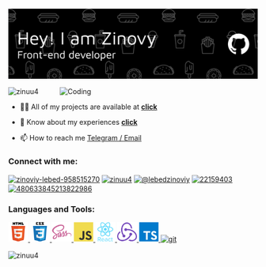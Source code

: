 ![MasterHead](./header.png)

<img align="right" alt="Coding" width="400" src="https://cdn.dribbble.com/users/1162077/screenshots/3848914/programmer.gif">

<p align="left"> <img src="https://komarev.com/ghpvc/?username=zinuu4&label=Profile%20views&color=0e75b6&style=flat" alt="zinuu4" /> </p>

- 👨‍💻 All of my projects are available at <a target='_blank' href='https://zinovylebed.com/'>****click****<a/>

- 📄 Know about my experiences <a target='_blank' href='https://drive.google.com/file/d/18D-peVUmYjrjzFSUspTOhaHGuG2CqH5x/view'>****click****<a/>

- 📫 How to reach me <a target='_blank' href='https://t.me/zinu_4'>Telegram / <a/><a target='_blank' href='mailto:lebedzinovij4@gmail.com'>Email<a/>

<h3 align="left">Connect with me:</h3>
<p align="left">
<a href="https://linkedin.com/in/zinoviy-lebed-958515270" target="blank"><img align="center" src="https://raw.githubusercontent.com/rahuldkjain/github-profile-readme-generator/master/src/images/icons/Social/linked-in-alt.svg" alt="zinoviy-lebed-958515270" height="30" width="40" /></a>
<a href="https://www.leetcode.com/zinuu4" target="blank"><img align="center" src="https://raw.githubusercontent.com/rahuldkjain/github-profile-readme-generator/master/src/images/icons/Social/leet-code.svg" alt="zinuu4" height="30" width="40" /></a>
<a href="https://twitter.com/@lebedzinoviy" target="blank"><img align="center" src="https://raw.githubusercontent.com/rahuldkjain/github-profile-readme-generator/master/src/images/icons/Social/twitter.svg" alt="@lebedzinoviy" height="30" width="40" /></a>
<a href="https://stackoverflow.com/users/22159403" target="blank"><img align="center" src="https://raw.githubusercontent.com/rahuldkjain/github-profile-readme-generator/master/src/images/icons/Social/stack-overflow.svg" alt="22159403" height="30" width="40" /></a>
<a href="https://discord.gg/480633845213822986" target="blank"><img align="center" src="https://raw.githubusercontent.com/rahuldkjain/github-profile-readme-generator/master/src/images/icons/Social/discord.svg" alt="480633845213822986" height="30" width="40" /></a>
</p>

<h3 align="left">Languages and Tools:</h3>
<p align="left"> <a href="https://www.w3.org/html/" target="_blank" rel="noreferrer"> <img src="https://raw.githubusercontent.com/devicons/devicon/master/icons/html5/html5-original-wordmark.svg" alt="html5" width="40" height="40"/> <a/> <a href="https://www.w3schools.com/css/" target="_blank" rel="noreferrer"> <img src="https://raw.githubusercontent.com/devicons/devicon/master/icons/css3/css3-original-wordmark.svg" alt="css3" width="40" height="40"/> </a> <a href="https://sass-lang.com" target="_blank" rel="noreferrer"> <img src="https://raw.githubusercontent.com/devicons/devicon/master/icons/sass/sass-original.svg" alt="sass" width="40" height="40"/> </a> <a href="https://developer.mozilla.org/en-US/docs/Web/JavaScript" target="_blank" rel="noreferrer"> <img src="https://raw.githubusercontent.com/devicons/devicon/master/icons/javascript/javascript-original.svg" alt="javascript" width="40" height="40"/> </a> <a href="https://reactjs.org/" target="_blank" rel="noreferrer"> <img src="https://raw.githubusercontent.com/devicons/devicon/master/icons/react/react-original-wordmark.svg" alt="react" width="40" height="40"/> </a> <a href="https://redux.js.org" target="_blank" rel="noreferrer"> <img src="https://raw.githubusercontent.com/devicons/devicon/master/icons/redux/redux-original.svg" alt="redux" width="40" height="40"/> </a> <a href="https://www.typescriptlang.org/" target="_blank" rel="noreferrer"> <img src="https://raw.githubusercontent.com/devicons/devicon/master/icons/typescript/typescript-original.svg" alt="typescript" width="40" height="40"/> </a> <a href="https://git-scm.com/" target="_blank" rel="noreferrer"> <img src="https://www.vectorlogo.zone/logos/git-scm/git-scm-icon.svg" alt="git" width="40" height="40"/> <a/> </p>

<p><img align="center" src="https://github-readme-streak-stats.herokuapp.com/?user=zinuu4&" alt="zinuu4" /></p>
